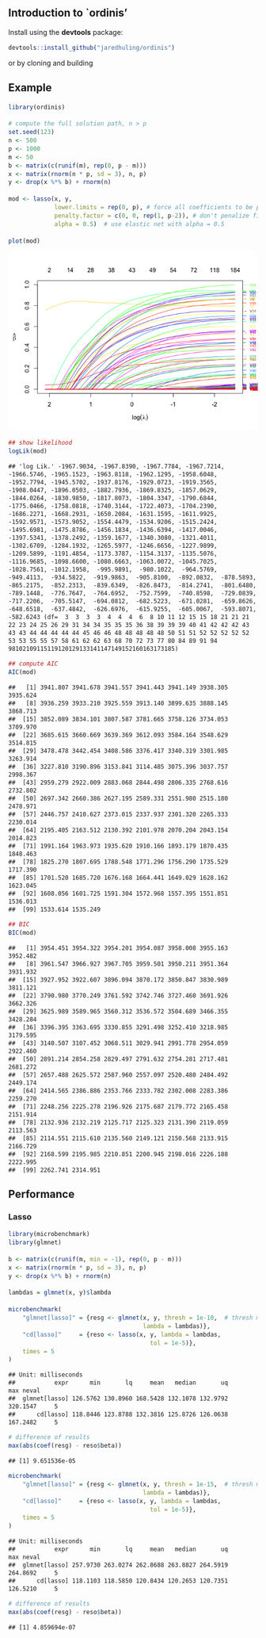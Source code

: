 
## Introduction to \`ordinis’

Install using the **devtools** package:

``` r
devtools::install_github("jaredhuling/ordinis")
```

or by cloning and building

## Example

``` r
library(ordinis)

# compute the full solution path, n > p
set.seed(123)
n <- 500
p <- 1000
m <- 50
b <- matrix(c(runif(m), rep(0, p - m)))
x <- matrix(rnorm(n * p, sd = 3), n, p)
y <- drop(x %*% b) + rnorm(n)

mod <- lasso(x, y, 
             lower.limits = rep(0, p), # force all coefficients to be positive
             penalty.factor = c(0, 0, rep(1, p-2)), # don't penalize first two coefficients
             alpha = 0.5)  # use elastic net with alpha = 0.5

plot(mod)
```

![](README_files/figure-gfm/unnamed-chunk-1-1.png)<!-- -->

``` r
## show likelihood
logLik(mod)
```

    ## 'log Lik.' -1967.9034, -1967.8390, -1967.7784, -1967.7214, -1966.5746, -1965.1523, -1963.8118, -1962.1295, -1958.6048, -1952.7794, -1945.5702, -1937.8176, -1929.0723, -1919.3565, -1908.0447, -1896.0503, -1882.7936, -1869.8325, -1857.0629, -1844.0264, -1830.9850, -1817.8073, -1804.3347, -1790.6844, -1775.0466, -1758.0818, -1740.3144, -1722.4073, -1704.2390, -1686.2271, -1668.2931, -1650.2084, -1631.1595, -1611.9925, -1592.9571, -1573.9052, -1554.4479, -1534.9206, -1515.2424, -1495.6981, -1475.8786, -1456.1834, -1436.6394, -1417.0046, -1397.5341, -1378.2492, -1359.1677, -1340.3080, -1321.4011, -1302.6709, -1284.1932, -1265.5977, -1246.6656, -1227.9899, -1209.5899, -1191.4854, -1173.3787, -1154.3137, -1135.5076, -1116.9685, -1098.6600, -1080.6663, -1063.0072, -1045.7025, -1028.7561, -1012.1958,  -995.9891,  -980.1022,  -964.5769,  -949.4113,  -934.5822,  -919.9863,  -905.8100,  -892.0832,  -878.5893,  -865.2175,  -852.2313,  -839.6349,  -826.8473,  -814.2741,  -801.6480,  -789.1448,  -776.7647,  -764.6952,  -752.7599,  -740.8598,  -729.0839,  -717.2206,  -705.5147,  -694.0812,  -682.5223,  -671.0281,  -659.8626,  -648.6518,  -637.4842,  -626.6976,  -615.9255,  -605.0067,  -593.8071,  -582.6243 (df=  3  3  3  3  4  4  4  6  8 10 11 12 15 15 18 21 21 21 22 23 24 25 26 29 31 34 34 35 35 35 36 38 39 39 39 40 41 42 42 42 43 43 43 44 44 44 44 44 45 46 46 48 48 48 48 48 50 51 51 52 52 52 52 52 53 53 55 55 57 58 61 62 62 63 68 70 72 73 77 80 84 89 91 94 98102109115119120129133141147149152160163173185)

``` r
## compute AIC
AIC(mod)
```

    ##   [1] 3941.807 3941.678 3941.557 3941.443 3941.149 3938.305 3935.624
    ##   [8] 3936.259 3933.210 3925.559 3913.140 3899.635 3888.145 3868.713
    ##  [15] 3852.089 3834.101 3807.587 3781.665 3758.126 3734.053 3709.970
    ##  [22] 3685.615 3660.669 3639.369 3612.093 3584.164 3548.629 3514.815
    ##  [29] 3478.478 3442.454 3408.586 3376.417 3340.319 3301.985 3263.914
    ##  [36] 3227.810 3190.896 3153.841 3114.485 3075.396 3037.757 2998.367
    ##  [43] 2959.279 2922.009 2883.068 2844.498 2806.335 2768.616 2732.802
    ##  [50] 2697.342 2660.386 2627.195 2589.331 2551.980 2515.180 2478.971
    ##  [57] 2446.757 2410.627 2373.015 2337.937 2301.320 2265.333 2230.014
    ##  [64] 2195.405 2163.512 2130.392 2101.978 2070.204 2043.154 2014.823
    ##  [71] 1991.164 1963.973 1935.620 1910.166 1893.179 1870.435 1848.463
    ##  [78] 1825.270 1807.695 1788.548 1771.296 1756.290 1735.529 1717.390
    ##  [85] 1701.520 1685.720 1676.168 1664.441 1649.029 1628.162 1623.045
    ##  [92] 1608.056 1601.725 1591.304 1572.968 1557.395 1551.851 1536.013
    ##  [99] 1533.614 1535.249

``` r
## BIC
BIC(mod)
```

    ##   [1] 3954.451 3954.322 3954.201 3954.087 3958.008 3955.163 3952.482
    ##   [8] 3961.547 3966.927 3967.705 3959.501 3950.211 3951.364 3931.932
    ##  [15] 3927.952 3922.607 3896.094 3870.172 3850.847 3830.989 3811.121
    ##  [22] 3790.980 3770.249 3761.592 3742.746 3727.460 3691.926 3662.326
    ##  [29] 3625.989 3589.965 3560.312 3536.572 3504.689 3466.355 3428.284
    ##  [36] 3396.395 3363.695 3330.855 3291.498 3252.410 3218.985 3179.595
    ##  [43] 3140.507 3107.452 3068.511 3029.941 2991.778 2954.059 2922.460
    ##  [50] 2891.214 2854.258 2829.497 2791.632 2754.281 2717.481 2681.272
    ##  [57] 2657.488 2625.572 2587.960 2557.097 2520.480 2484.492 2449.174
    ##  [64] 2414.565 2386.886 2353.766 2333.782 2302.008 2283.386 2259.270
    ##  [71] 2248.256 2225.278 2196.926 2175.687 2179.772 2165.458 2151.914
    ##  [78] 2132.936 2132.219 2125.717 2125.323 2131.390 2119.059 2113.563
    ##  [85] 2114.551 2115.610 2135.560 2149.121 2150.568 2133.915 2166.729
    ##  [92] 2168.599 2195.985 2210.851 2200.945 2198.016 2226.188 2222.995
    ##  [99] 2262.741 2314.951

## Performance

### Lasso

``` r
library(microbenchmark)
library(glmnet)

b <- matrix(c(runif(m, min = -1), rep(0, p - m)))
x <- matrix(rnorm(n * p, sd = 3), n, p)
y <- drop(x %*% b) + rnorm(n)

lambdas = glmnet(x, y)$lambda

microbenchmark(
    "glmnet[lasso]" = {resg <- glmnet(x, y, thresh = 1e-10,  # thresh must be very low for comparable precision
                                      lambda = lambdas)},
    "cd[lasso]"     = {reso <- lasso(x, y, lambda = lambdas, 
                                        tol = 1e-5)},
    times = 5
)
```

    ## Unit: milliseconds
    ##           expr      min       lq     mean   median       uq      max neval
    ##  glmnet[lasso] 126.5762 130.8960 168.5428 132.1078 132.9792 320.1547     5
    ##      cd[lasso] 118.8446 123.8788 132.3816 125.8726 126.0638 167.2482     5

``` r
# difference of results
max(abs(coef(resg) - reso$beta))
```

    ## [1] 9.651536e-05

``` r
microbenchmark(
    "glmnet[lasso]" = {resg <- glmnet(x, y, thresh = 1e-15,  # thresh must be very low for comparable precision
                                      lambda = lambdas)},
    "cd[lasso]"     = {reso <- lasso(x, y, lambda = lambdas, 
                                        tol = 1e-5)},
    times = 5
)
```

    ## Unit: milliseconds
    ##           expr      min       lq     mean   median       uq      max neval
    ##  glmnet[lasso] 257.9730 263.0274 262.8688 263.8827 264.5919 264.8692     5
    ##      cd[lasso] 118.1103 118.5850 120.8434 120.2653 120.7351 126.5210     5

``` r
# difference of results
max(abs(coef(resg) - reso$beta))
```

    ## [1] 4.859694e-07
